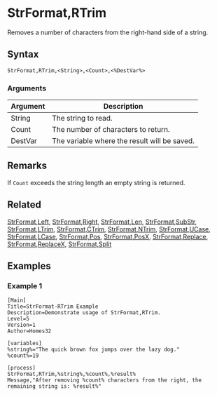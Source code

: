 # StrFormat,RTrim

Removes a number of characters from the right-hand side of a string.

## Syntax

```pebakery
StrFormat,RTrim,<String>,<Count>,<%DestVar%>
```

### Arguments

| Argument | Description |
| --- | --- |
| String | The string to read. |
| Count | The number of characters to return. |
| DestVar | The variable where the result will be saved. |

## Remarks

If `Count` exceeds the string length an empty string is returned.

## Related

[StrFormat,Left](./Left.md), [StrFormat,Right](./Right.md), [StrFormat,Len](./Len.md), [StrFormat,SubStr](./SubStr.md), [StrFormat,LTrim](./LTrim.md), [StrFormat,CTrim](./CTrim.md), [StrFormat,NTrim](./NTrim.md), [StrFormat,UCase](./UCase.md), [StrFormat,LCase](./LCase.md), [StrFormat,Pos](./Pos.md), [StrFormat,PosX](./PosX.md), [StrFormat,Replace](./Replace.md), [StrFormat,ReplaceX](./ReplaceX.md), [StrFormat,Split](./Split)

## Examples

### Example 1

```pebakery
[Main]
Title=StrFormat-RTrim Example
Description=Demonstrate usage of StrFormat,RTrim.
Level=5
Version=1
Author=Homes32

[variables]
%string%="The quick brown fox jumps over the lazy dog."
%count%=19

[process]
StrFormat,RTrim,%string%,%count%,%result%
Message,"After removing %count% characters from the right, the remaining string is: %result%"
```